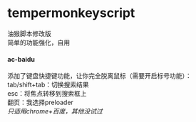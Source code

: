 # tempermonkeyscript
油猴脚本修改版  
简单的功能强化，自用

#### ac-baidu
添加了键盘快捷键功能，让你完全脱离鼠标（需要开启标号功能）：  
tab/shift+tab：切换搜索结果  
esc：将焦点转移到搜索框上  
翻页：我选择preloader  
*只适用chrome+百度，其他没试过*
